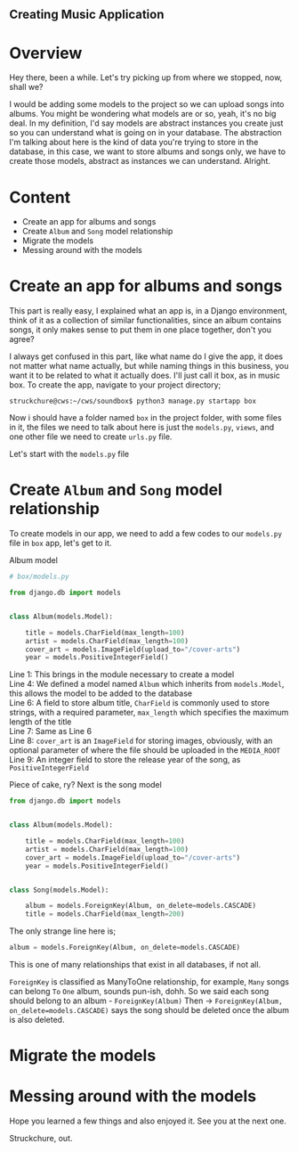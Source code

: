 ## Creating Music Application

# Overview

Hey there, been a while. Let's try picking up from where we stopped, now, shall we?

I would be adding some models to the project so we can upload songs into albums. You might be wondering what models are or so, yeah, it's no big deal. In my definition, I'd say models are abstract instances you create just so you can understand what is going on in your database. The abstraction I'm talking about here is the kind of data you're trying to store in the database, in this case, we want to store albums and songs only, we have to create those models, abstract as instances we can understand.
Alright.

# Content

- Create an app for albums and songs
- Create `Album` and `Song` model relationship
- Migrate the models
- Messing around with the models

# Create an app for albums and songs

This part is really easy, I explained what an app is, in a Django environment, think of it as a collection of similar functionalities, since an album contains songs, it only makes sense to put them in one place together, don't you agree?

I always get confused in this part, like what name do I give the app, it does not matter what name actually, but while naming things in this business, you want it to be related to what it actually does. I'll just call it box, as in music box.
To create the app, navigate to your project directory;

`struckchure@cws:~/cws/soundbox$ python3 manage.py startapp box`

Now i should have a folder named `box` in the project folder, with some files in it, the files we need to talk about here is just the `models.py`, `views`, and one other file we need to create `urls.py` file.

Let's start with the `models.py` file

# Create `Album` and `Song` model relationship

To create models in our app, we need to add a few codes to our `models.py` file in `box` app, let's get to it.

Album model

```py
# box/models.py

from django.db import models


class Album(models.Model):

    title = models.CharField(max_length=100)
    artist = models.CharField(max_length=100)
    cover_art = models.ImageField(upload_to="/cover-arts")
    year = models.PositiveIntegerField()

```

Line 1: This brings in the module necessary to create a model  
Line 4: We defined a model named `Album` which inherits from `models.Model`, this allows the model to be added to the database  
Line 6: A field to store album title, `CharField` is commonly used to store strings, with a required parameter, `max_length` which specifies the maximum length of the title  
Line 7: Same as Line 6  
Line 8: `cover_art` is an `ImageField` for storing images, obviously, with an optional parameter of where the file should be uploaded in the `MEDIA_ROOT`  
Line 9: An integer field to store the release year of the song, as `PositiveIntegerField`  

Piece of cake, ry?
Next is the song model

```py
from django.db import models


class Album(models.Model):

    title = models.CharField(max_length=100)
    artist = models.CharField(max_length=100)
    cover_art = models.ImageField(upload_to="/cover-arts")
    year = models.PositiveIntegerField()


class Song(models.Model):

    album = models.ForeignKey(Album, on_delete=models.CASCADE)
    title = models.CharField(max_length=200)
```

The only strange line here is;

```py
album = models.ForeignKey(Album, on_delete=models.CASCADE)
```

This is one of many relationships that exist in all databases, if not all.

`ForeignKey` is classified as ManyToOne relationship, for example, `Many` songs can belong `To` `One` album, sounds pun-ish, dohh.
So we said each song should belong to an album - `ForeignKey(Album)`
Then -> `ForeignKey(Album, on_delete=models.CASCADE)` says the song should be deleted once the album is also deleted.

# Migrate the models

# Messing around with the models

Hope you learned a few things and also enjoyed it. See you at the next one.

Struckchure, out.
